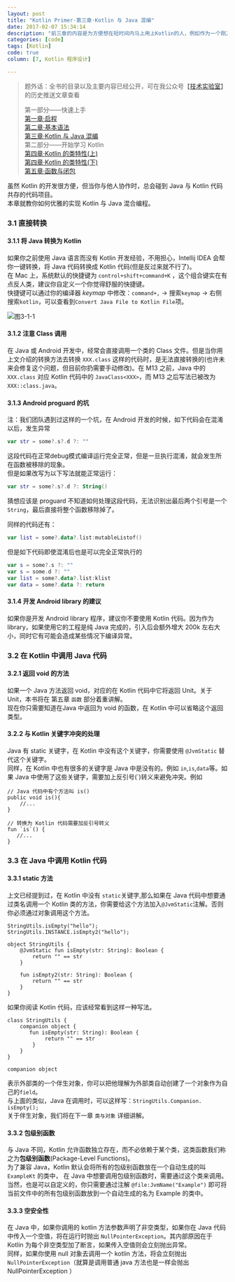 ```yaml
---
layout: post  
title: "Kotlin Primer·第三章·Kotlin 与 Java 混编" 
date: 2017-02-07 15:34:14 
description: "前三章的内容是为方便想在短时间内马上用上Kotlin的人，例如作为一个刚入职的新人，公司的代码已经是用Kotlin编写了，你应该如何更快的融入与适应。   "  
categories: [code]  
tags: [Kotlin]
code: true
column: [7, Kotlin 程序设计]

---
```


>题外话：全书的目录以及主要内容已经公开，可在我公众号【[技术实验室](http://mp.weixin.qq.com/s/3W6ciZYM1o_J5VqIFyNIpQ)】的历史推送文章查看
>
>第一部分——快速上手  
>[第一章·启程](https://kymjs.com/code/2017/02/03/01/)    
>[第二章·基本语法](https://kymjs.com/code/2017/02/04/01/)  
>[第三章·Kotlin 与 Java 混编](https://kymjs.com/code/2017/02/07/01/)   
>第二部分——开始学习 Kotlin  
>[第四章·Kotlin 的类特性(上)](https://kymjs.com/code/2017/02/12/01/)  
>[第四章·Kotlin 的类特性(下)](https://kymjs.com/code/2017/02/26/01/)  
>[第五章·函数与闭包](https://kymjs.com/code/2017/04/09/01/)  


虽然 Kotlin 的开发很方便，但当你与他人协作时，总会碰到 Java 与 Kotlin 代码共存的代码项目。  
本章就教你如何优雅的实现 Kotlin 与 Java 混合编程。   

### 3.1 直接转换  

#### 3.1.1 将 Java 转换为 Kotlin   

<!-- more -->
  
如果你之前使用 Java 语言而没有 Kotlin 开发经验，不用担心，Intellij IDEA 会帮你一键转换，将 Java 代码转换成 Kotlin 代码(但是反过来就不行了)。  
在 Mac 上，系统默认的快捷键为 `control+shift+command+K` ，这个组合键实在有点反人类，建议你自定义一个你觉得舒服的快捷键。  
快捷键可以通过你的编译器 *keymap* 中修改：`command+,` -> 搜索`keymap` -> 右侧搜索`kotlin`，可以查看到`Convert Java File to Kotlin File`项。  

![图3-1-1](http://cdn.kymjs.com/kotlin/3-1-1.png)  

#### 3.1.2 注意 Class 调用   
  
在 Java 或 Android 开发中，经常会直接调用一个类的 Class 文件。但是当你用上文介绍的转换方法去转换 `XXX.class`  这样的代码时，是无法直接转换的(也许未来会修复这个问题，但目前你扔需要手动修改)。在 M13 之前，Java 中的 `XXX.class` 对应 Kotlin 代码中的 `JavaClass<XXX>`，而 M13 之后写法已被改为 `XXX::class.java`。    
  
#### 3.1.3 Android proguard 的坑   

注：我们团队遇到过这样的一个坑，在 Android 开发的时候，如下代码会在混淆以后，发生异常   

```kotlin
var str = some?.s?.d ?: ""
```  
这段代码在正常debug模式编译运行完全正常，但是一旦执行混淆，就会发生所在函数被移除的现象。  
但是如果改写为以下写法就能正常运行：  

```kotlin
var str = some?.s?.d ?: String()
```
 
猜想应该是 proguard 不知道如何处理这段代码，无法识别出最后两个引号是一个 `String`，最后直接将整个函数移除掉了。   
 
同样的代码还有：  

```kotlin
var list = some?.data?.list:mutableListof() 
```

但是如下代码即使混淆后也是可以完全正常执行的  

```kotlin
var s = some?.s ?: ""  
var s = some.d ?: ""
var list = some?.data?.list:klist  
var data = some?.data ?: return
```

#### 3.1.4 开发 Android library 的建议  
  
如果你是开发 Android library 程序，建议你不要使用 Kotlin 代码。因为作为 library，如果使用它的工程是纯 Java 完成的，引入后会额外增大 200k 左右大小，同时它有可能会造成某些情况下编译异常。    

### 3.2 在 Kotlin 中调用 Java 代码   
  
#### 3.2.1 返回 void 的方法   
  
如果一个 Java 方法返回 void，对应的在 Kotlin 代码中它将返回 Unit。关于 Unit，本书将在 第五章 `函数` 部分着重讲解。   
现在你只需要知道在Java 中返回为 void 的函数，在 Kotlin 中可以省略这个返回类型。   
  
#### 3.2.2 与 Kotlin 关键字冲突的处理   
  

Java 有 static 关键字，在 Kotlin 中没有这个关键字，你需要使用 `@JvmStatic` 替代这个关键字。  
同样，在 Kotlin 中也有很多的关键字是 Java 中是没有的。例如 `in`,`is`,`data`等。如果 Java 中使用了这些关键字，需要加上反引号(`)转义来避免冲突。例如   
  
```
// Java 代码中有个方法叫 is()
public void is(){
	//...
}

// 转换为 Kotlin 代码需要加反引号转义
fun `is`() {
   //...
}
```
  
### 3.3 在 Java 中调用 Kotlin 代码   
  
#### 3.3.1 static 方法  
  
上文已经提到过，在 Kotlin 中没有 `static`关键字,那么如果在 Java 代码中想要通过类名调用一个 Kotlin 类的方法，你需要给这个方法加入`@JvmStatic`注解。否则你必须通过对象调用这个方法。   
  
```
StringUtils.isEmpty("hello");  
StringUtils.INSTANCE.isEmpty2("hello");

object StringUtils {
    @JvmStatic fun isEmpty(str: String): Boolean {
        return "" == str
    }

    fun isEmpty2(str: String): Boolean {
        return "" == str
    }
}
```  

如果你阅读 Kotlin 代码，应该经常看到这样一种写法。  


```
class StringUtils {
    companion object {
       fun isEmpty(str: String): Boolean {
	        return "" == str
	    }
    }
}
```  
  
```companion object```

表示外部类的一个伴生对象，你可以把他理解为外部类自动创建了一个对象作为自己的`field`。  
与上面的类似，Java 在调用时，可以这样写：`StringUtils.Companion. isEmpty();`  
关于伴生对象，我们将在下一章 `类与对象` 详细讲解。  

#### 3.3.2 包级别函数  
  
与 Java 不同，Kotlin 允许函数独立存在，而不必依赖于某个类，这类函数我们称之为**包级别函数**(Package-Level Functions)。  
为了兼容 Java，Kotlin 默认会将所有的包级别函数放在一个自动生成的叫 `ExampleKt` 的类中， 在 Java 中想要调用包级别函数时，需要通过这个类来调用。   
当然，也是可以自定义的，你只需要通过注解 `@file:JvmName("Example")` 即可将当前文件中的所有包级别函数放到一个自动生成的名为 Example 的类中。   

#### 3.3.3 空安全性   

在 Java 中，如果你调用的 kotlin 方法参数声明了非空类型，如果你在 Java 代码中传入一个空值，将在运行时抛出 `NullPointerException`。其内部原因在于 Kotlin 为每个非空类型加了断言，如果传入空值则会立刻抛出异常。   
同样，如果你使用 null 对象去调用一个 kotlin 方法，将会立刻抛出`NullPointerException`（就算是调用普通 java 方法也是一样会抛出 NullPointerException ）   